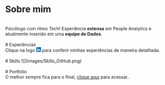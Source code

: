 <HEAD>
  <!-- Global site tag (gtag.js) - Google Analytics -->
<script async src="https://www.googletagmanager.com/gtag/js?id=G-TY3HE8276D"></script>
<script>
  window.dataLayer = window.dataLayer || [];
  function gtag(){dataLayer.push(arguments);}
  gtag('js', new Date());

  gtag('config', 'G-TY3HE8276D');
</script>
</HEAD>

# Sobre mim 
<br>
Psicólogo com ritmo Tech! Experiência <b>extensa</b> em People Analytics e atualmente inserido em uma <b>equipe de Dados</b>.
<br><br>
# Experiências
<br>
Clique na logo <a href="https://www.linkedin.com/in/gtex/"><img src="images/linkedin_icon.png" width="3%" alt="Meu Linkedin!"></a> para conferir minhas experiências de maneira detalhada.            
<br><br>
# Skills 
![](images/Skills_GitHub.png)
<br><br>
# Portfolio
<br>
O melhor sempre fica para o final, <a href="https://gabrielteixeira2004.github.io/Gabriel-Portfolio/portfolio">clique aqui</a> para acessar..
